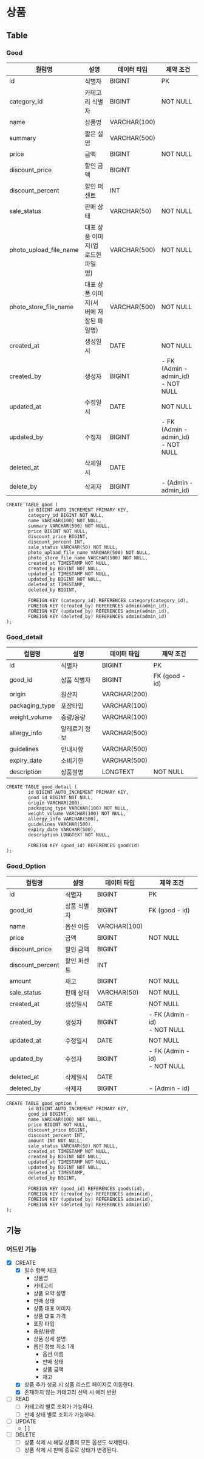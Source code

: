 # 상품

## Table
### Good
| 컬럼명                    | 설명                     | 데이터 타입       | 제약 조건                                   |
|------------------------|------------------------|--------------|-----------------------------------------|
| id                     | 식별자                    | BIGINT       | PK                                      |
| category_id            | 카테고리 식별자               | BIGINT       | NOT NULL                                |
| name                   | 상품명                    | VARCHAR(100) |                                         |
| summary                | 짧은 설명                  | VARCHAR(500) |                                         |
| price                  | 금액                     | BIGINT       | NOT NULL                                |
| discount_price         | 할인 금액                  | BIGINT       |                                         |
| discount_percent       | 할인 퍼센트                 | INT          |                                         |
| sale_status            | 판매 상태                  | VARCHAR(50)  | NOT NULL                                |
| photo_upload_file_name | 대표 상품 이미지(업로드한 파일명)    | VARCHAR(500) | NOT NULL                                |
| photo_store_file_name  | 대표 상품 이미지(서버에 저장된 파일명) | VARCHAR(500) | NOT NULL                                |
| created_at             | 생성일시                   | DATE         | NOT NULL                                |
| created_by             | 생성자                    | BIGINT       | - FK (Admin - admin_id) <br/>- NOT NULL |
| updated_at             | 수정일시                   | DATE         | NOT NULL                                |
| updated_by             | 수정자                    | BIGINT       | - FK (Admin - admin_id) <br/>- NOT NULL |
| deleted_at             | 삭제일시                   | DATE         |                                         |
| delete_by              | 삭제자                    | BIGINT       | - (Admin - admin_id)                    |

```mysql
CREATE TABLE good (
        id BIGINT AUTO_INCREMENT PRIMARY KEY,
        category_id BIGINT NOT NULL,
        name VARCHAR(100) NOT NULL,
        summary VARCHAR(500) NOT NULL,
        price BIGINT NOT NULL,
        discount_price BIGINT,
        discount_percent INT,
        sale_status VARCHAR(50) NOT NULL,
        photo_upload_file_name VARCHAR(500) NOT NULL,
        photo_store_file_name VARCHAR(500) NOT NULL,
        created_at TIMESTAMP NOT NULL,
        created_by BIGINT NOT NULL,
        updated_at TIMESTAMP NOT NULL,
        updated_by BIGINT NOT NULL,
        deleted_at TIMESTAMP,
        deleted_by BIGINT,
        
        FOREIGN KEY (category_id) REFERENCES category(category_id),
        FOREIGN KEY (created_by) REFERENCES admin(admin_id),
        FOREIGN KEY (updated_by) REFERENCES admin(admin_id),
        FOREIGN KEY (deleted_by) REFERENCES admin(admin_id)
);
```

### Good_detail
| 컬럼명            | 설명      | 데이터 타입       | 제약 조건         |
|----------------|---------|--------------|---------------|
| id             | 식별자     | BIGINT       | PK            |
| good_id        | 상품 식별자  | BIGINT       | FK (good - id) |
| origin         | 원산지     | VARCHAR(200) |               |
| packaging_type | 포장타입    | VARCHAR(100) |               |
| weight_volume  | 중량/용량   | VARCHAR(100) |               |
| allergy_info   | 알레르기 정보 | VARCHAR(500) |               |
| guidelines     | 안내사항    | VARCHAR(500) |               |
| expiry_date    | 소비기한    | VARCHAR(500) |               |
| description    | 상품설명    | LONGTEXT     | NOT NULL      |
```mysql
CREATE TABLE good_detail (
        id BIGINT AUTO_INCREMENT PRIMARY KEY,
        good_id BIGINT NOT NULL,
        origin VARCHAR(200),
        packaging_type VARCHAR(100) NOT NULL,
        weight_volume VARCHAR(100) NOT NULL,
        allergy_info VARCHAR(500),
        guidelines VARCHAR(500),
        expiry_date VARCHAR(500),
        description LONGTEXT NOT NULL,
      
        FOREIGN KEY (good_id) REFERENCES good(id)
);
```

### Good_Option
| 컬럼명             | 설명     | 데이터 타입       | 제약 조건                            |
|-----------------|--------|--------------|----------------------------------|
| id              | 식별자    | BIGINT       | PK                               |
| good_id         | 상품 식별자 | BIGINT       | FK (good - id)                   |
| name            | 옵션 이름  | VARCHAR(100) | 
| price           | 금액     | BIGINT       | NOT NULL                         |
| discount_price  | 할인 금액  | BIGINT       |                                  |
| discount_percent | 할인 퍼센트 | INT          |                                  |
| amount          | 재고     | BIGINT       | NOT NULL                         |
| sale_status     | 판매 상태  | VARCHAR(50)  | NOT NULL                         |
| created_at      | 생성일시   | DATE         | NOT NULL                         |
| created_by      | 생성자    | BIGINT       | - FK (Admin - id) <br/>- NOT NULL |
| updated_at      | 수정일시   | DATE         | NOT NULL                         |
| updated_by      | 수정자    | BIGINT       | - FK (Admin - id) <br/>- NOT NULL |
| deleted_at      | 삭제일시   | DATE         |                                  |
| deleted_by      | 삭제자    | BIGINT       | - (Admin - id)                   |
```mysql
CREATE TABLE good_option (
        id BIGINT AUTO_INCREMENT PRIMARY KEY,
        good_id BIGINT,
        name VARCHAR(100) NOT NULL,
        price BIGINT NOT NULL,
        discount_price BIGINT,
        discount_percent INT,
        amount INT NOT NULL,
        sale_status VARCHAR(50) NOT NULL,
        created_at TIMESTAMP NOT NULL,
        created_by BIGINT NOT NULL,
        updated_at TIMESTAMP NOT NULL,
        updated_by BIGINT NOT NULL,
        deleted_at TIMESTAMP,
        deleted_by BIGINT,

        FOREIGN KEY (good_id) REFERENCES goods(id),
        FOREIGN KEY (created_by) REFERENCES admin(id),
        FOREIGN KEY (updated_by) REFERENCES admin(id),
        FOREIGN KEY (deleted_by) REFERENCES admin(id)
);
```

## 기능
### 어드민 기능
- [x] CREATE
  - [x] 필수 항목 체크
    - 상품명
    - 카테고리
    - 상품 요약 설명
    - 판매 상태
    - 상품 대표 이미지
    - 상품 대표 가격
    - 포장 타입
    - 중량/용량
    - 상품 상세 설명
    - 옵션 정보 최소 1개
      - 옵션 이름
      - 판매 상태
      - 상품 금액
      - 재고
  - [x] 상품 추가 성공 시 상품 리스트 페이지로 이동한다.
  - [x] 존재하지 않는 카테고리 선택 시 에러 반환
- [ ] READ
  - [ ] 카테고리 별로 조회가 가능하다.
  - [ ] 판매 상태 별로 조회가 가능하다.
- [ ] UPDATE
  - [ ] 
- [ ] DELETE
  - [ ] 상품 삭제 시 해당 상품의 모든 옵션도 삭제된다.
  - [ ] 상품 삭제 시 판매 종료로 상태가 변경된다.